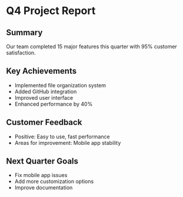 # Q4 Project Report

## Summary
Our team completed 15 major features this quarter with 95% customer satisfaction.

## Key Achievements
- Implemented file organization system
- Added GitHub integration
- Improved user interface
- Enhanced performance by 40%

## Customer Feedback
- Positive: Easy to use, fast performance
- Areas for improvement: Mobile app stability

## Next Quarter Goals
- Fix mobile app issues
- Add more customization options
- Improve documentation